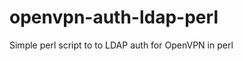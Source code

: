 openvpn-auth-ldap-perl
======================

Simple perl script to to LDAP auth for OpenVPN in perl
